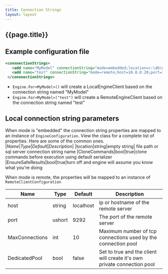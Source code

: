 ```yaml
---
title: Connection Strings
layout: layout
---
```

## {{page.title}}
## Example configuration file
```xml
<connnectionStrings>
   <add name="MyModel" connectionString="mode=embedded;location=c:\db\mymodel"/>
   <add name="test" connectionString="mode=remote;host=10.0.0.20;port=1234"/>
 </connnectionStrings>
```
* `Engine.For<MyModel>()` will  create a LocalEngineClient based on the connection string named "MyModel"
* `Engine.For<MyModel>("test")` will create a RemoteEngineClient based on the connection string named "test"

## Local connection string parameters
When mode is "embedded" the connection string properties are mapped to an instance of `EngineConfiguration`. View the class for a complete list of properties. Here are some of the common ones.
|*Name*|*Type*|*Default*|*Description*|
|location|string|empty string| file path or sql server connection string name
|CloneCommands|bool|true|clone commands before execution using default serializer
|EnsureSafeResults|bool|true|turn off and engine will assume you know what you're doing

When mode is remote, the properties will be mapped to an instance of  `RemoteClientConfiguration`

Name | Type | Default | Description
-----|------|---------|-------------
host | string | localhost | ip or hostname of the remote server
port | ushort | 9292 | The port of the remote server
MaxConnections | int | 10 | Maximum number of tcp connections used by the connection pool
DedicatedPool | bool | false | Set to true and the client will create it's own private connection pool
